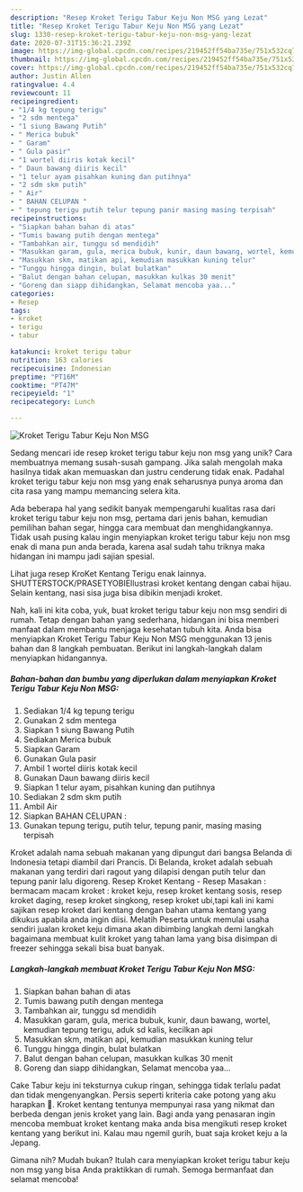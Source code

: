 ```yaml
---
description: "Resep Kroket Terigu Tabur Keju Non MSG yang Lezat"
title: "Resep Kroket Terigu Tabur Keju Non MSG yang Lezat"
slug: 1330-resep-kroket-terigu-tabur-keju-non-msg-yang-lezat
date: 2020-07-31T15:36:21.239Z
image: https://img-global.cpcdn.com/recipes/219452ff54ba735e/751x532cq70/kroket-terigu-tabur-keju-non-msg-foto-resep-utama.jpg
thumbnail: https://img-global.cpcdn.com/recipes/219452ff54ba735e/751x532cq70/kroket-terigu-tabur-keju-non-msg-foto-resep-utama.jpg
cover: https://img-global.cpcdn.com/recipes/219452ff54ba735e/751x532cq70/kroket-terigu-tabur-keju-non-msg-foto-resep-utama.jpg
author: Justin Allen
ratingvalue: 4.4
reviewcount: 11
recipeingredient:
- "1/4 kg tepung terigu"
- "2 sdm mentega"
- "1 siung Bawang Putih"
- " Merica bubuk"
- " Garam"
- " Gula pasir"
- "1 wortel diiris kotak kecil"
- " Daun bawang diiris kecil"
- "1 telur ayam pisahkan kuning dan putihnya"
- "2 sdm skm putih"
- " Air"
- " BAHAN CELUPAN "
- " tepung terigu putih telur tepung panir masing masing terpisah"
recipeinstructions:
- "Siapkan bahan bahan di atas"
- "Tumis bawang putih dengan mentega"
- "Tambahkan air, tunggu sd mendidih"
- "Masukkan garam, gula, merica bubuk, kunir, daun bawang, wortel, kemudian tepung terigu, aduk sd kalis, kecilkan api"
- "Masukkan skm, matikan api, kemudian masukkan kuning telur"
- "Tunggu hingga dingin, bulat bulatkan"
- "Balut dengan bahan celupan, masukkan kulkas 30 menit"
- "Goreng dan siapp dihidangkan, Selamat mencoba yaa..."
categories:
- Resep
tags:
- kroket
- terigu
- tabur

katakunci: kroket terigu tabur 
nutrition: 163 calories
recipecuisine: Indonesian
preptime: "PT16M"
cooktime: "PT47M"
recipeyield: "1"
recipecategory: Lunch

---
```



![Kroket Terigu Tabur Keju Non MSG](https://img-global.cpcdn.com/recipes/219452ff54ba735e/751x532cq70/kroket-terigu-tabur-keju-non-msg-foto-resep-utama.jpg)

Sedang mencari ide resep kroket terigu tabur keju non msg yang unik? Cara membuatnya memang susah-susah gampang. Jika salah mengolah maka hasilnya tidak akan memuaskan dan justru cenderung tidak enak. Padahal kroket terigu tabur keju non msg yang enak seharusnya punya aroma dan cita rasa yang mampu memancing selera kita.

Ada beberapa hal yang sedikit banyak mempengaruhi kualitas rasa dari kroket terigu tabur keju non msg, pertama dari jenis bahan, kemudian pemilihan bahan segar, hingga cara membuat dan menghidangkannya. Tidak usah pusing kalau ingin menyiapkan kroket terigu tabur keju non msg enak di mana pun anda berada, karena asal sudah tahu triknya maka hidangan ini mampu jadi sajian spesial.

Lihat juga resep KroKet Kentang Terigu enak lainnya. SHUTTERSTOCK/PRASETYOBIEIlustrasi kroket kentang dengan cabai hijau. Selain kentang, nasi sisa juga bisa dibikin menjadi kroket.


Nah, kali ini kita coba, yuk, buat kroket terigu tabur keju non msg sendiri di rumah. Tetap dengan bahan yang sederhana, hidangan ini bisa memberi manfaat dalam membantu menjaga kesehatan tubuh kita. Anda bisa menyiapkan Kroket Terigu Tabur Keju Non MSG menggunakan 13 jenis bahan dan 8 langkah pembuatan. Berikut ini langkah-langkah dalam menyiapkan hidangannya.

<!--inarticleads1-->

##### Bahan-bahan dan bumbu yang diperlukan dalam menyiapkan Kroket Terigu Tabur Keju Non MSG:

1. Sediakan 1/4 kg tepung terigu
1. Gunakan 2 sdm mentega
1. Siapkan 1 siung Bawang Putih
1. Sediakan  Merica bubuk
1. Siapkan  Garam
1. Gunakan  Gula pasir
1. Ambil 1 wortel diiris kotak kecil
1. Gunakan  Daun bawang diiris kecil
1. Siapkan 1 telur ayam, pisahkan kuning dan putihnya
1. Sediakan 2 sdm skm putih
1. Ambil  Air
1. Siapkan  BAHAN CELUPAN :
1. Gunakan  tepung terigu, putih telur, tepung panir, masing masing terpisah


Kroket adalah nama sebuah makanan yang dipungut dari bangsa Belanda di Indonesia tetapi diambil dari Prancis. Di Belanda, kroket adalah sebuah makanan yang terdiri dari ragout yang dilapisi dengan putih telur dan tepung panir lalu digoreng. Resep Kroket Kentang - Resep Masakan : bermacam macam kroket : kroket keju, resep kroket kentang sosis, resep kroket daging, resep kroket singkong, resep kroket ubi,tapi kali ini kami sajikan resep kroket dari kentang dengan bahan utama kentang yang dikukus apabila anda ingin diisi. Melatih Peserta untuk memulai usaha sendiri jualan kroket keju dimana akan dibimbing langkah demi langkah bagaimana membuat kulit kroket yang tahan lama yang bisa disimpan di freezer sehingga sekali bisa buat banyak. 

<!--inarticleads2-->

##### Langkah-langkah membuat Kroket Terigu Tabur Keju Non MSG:

1. Siapkan bahan bahan di atas
1. Tumis bawang putih dengan mentega
1. Tambahkan air, tunggu sd mendidih
1. Masukkan garam, gula, merica bubuk, kunir, daun bawang, wortel, kemudian tepung terigu, aduk sd kalis, kecilkan api
1. Masukkan skm, matikan api, kemudian masukkan kuning telur
1. Tunggu hingga dingin, bulat bulatkan
1. Balut dengan bahan celupan, masukkan kulkas 30 menit
1. Goreng dan siapp dihidangkan, Selamat mencoba yaa...


Cake Tabur keju ini teksturnya cukup ringan, sehingga tidak terlalu padat dan tidak mengenyangkan. Persis seperti kriteria cake potong yang aku harapkan 🙂. Kroket kentang tentunya mempunyai rasa yang nikmat dan berbeda dengan jenis kroket yang lain. Bagi anda yang penasaran ingin mencoba membuat kroket kentang maka anda bisa mengikuti resep kroket kentang yang berikut ini. Kalau mau ngemil gurih, buat saja kroket keju a la Jepang. 

Gimana nih? Mudah bukan? Itulah cara menyiapkan kroket terigu tabur keju non msg yang bisa Anda praktikkan di rumah. Semoga bermanfaat dan selamat mencoba!
